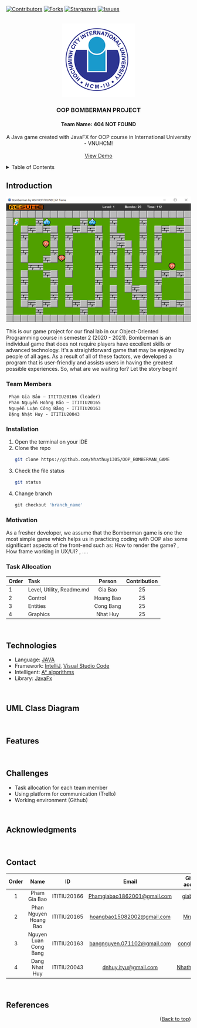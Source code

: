 <div id="top"></div>

[![Contributors][contributors-shield]][contributors-url]
[![Forks][forks-shield]][forks-url]
[![Stargazers][stars-shield]][stars-url]
[![Issues][issues-shield]][issues-url]


<!-- PROJECT LOGO -->
<br />
<div align="center">
  <a href="https://github.com/Nhathuy1305/OOP_BOMBERMAN_GAME.git">
    <img src="res/images/ttsalpha4.0@0.5x.png" alt="Logo" width="200" height="200">
  </a>

  <h3 align="center">OOP BOMBERMAN PROJECT</h3>
  <h4 align="center">Team Name: 404 NOT FOUND</h4>	

  <p align="center">
    A Java game created with JavaFX for OOP course in International University - VNUHCM!
    <br />
    <br />
    <a href="https://github.com/Nhathuy1305/OOP_BOMBERMAN_GAME.git">View Demo</a>
  </p>
</div>



<!-- TABLE OF CONTENTS -->
<details>
  <summary>Table of Contents</summary>
  <ol>
    <li>
      <a href="#introduction">Introduction</a>
      <ul>
        <li><a href="#team-members">Team Members</a></li>
	<li><a href="#installation">Installation</a></li>
	<li><a href="#motivation">Motivation</a></li>
	<li><a href="#task-allocation">Task Allocation</a></li>      
      </ul>
    </li>
    <li><a href="#technologies">Technologies</a></li>
    <li><a href="#uml-class-diagram">UML Class Diagram</a></li>
    <li><a href="#features">Features</a></li>
    <li><a href="#challenges">Challenges</a></li>
    <li><a href="#acknowledgments">Acknowledgments</a></li>
    <li><a href="#contact">Contact</a></li>
    <li><a href="#references">References</a></li>
  </ol>
</details>



<!-- ABOUT THE PROJECT -->
## Introduction

![Game Screen Shot](screenshots/Level1.png)

This is our game project for our final lab in our Object-Oriented Programming course in semester 2 (2020 - 2021). Bomberman is an individual game that does not require players have excellent skills or advanced technology. It's a straightforward game that may be enjoyed by people of all ages. As a result of all of these factors, we developed a program that is user-friendly and assists users in having the greatest possible experiences. So, what are we waiting for? Let the story begin!

### Team Members
```
 Phạm Gia Bảo – ITITIU20166 (leader)
 Phan Nguyễn Hoàng Bảo – ITITIU20165
 Nguyễn Luận Công Bằng - ITITIU20163
 Đặng Nhật Huy - ITITIU20043
```

### Installation

1. Open the terminal on your IDE
2. Clone the repo
   ```sh
   git clone https://github.com/Nhathuy1305/OOP_BOMBERMAN_GAME
   ```
3. Check the file status
   ```sh
   git status
   ```
4. Change branch 
   ```js
   git checkout 'branch_name'
   ```

### Motivation

As a fresher developer, we assume that the Bomberman game is one the most simple game which helps us in practicing coding with OOP also some significant aspects of the front-end such as: How to render the game? , How frame working in UX/UI? , ….

### Task Allocation

|Order| Task      | Person |Contribution|
|:---|   :-------------------------------------------------------| :--------: |:-----:|
| 1  | Level, Utility, Readme.md      | Gia Bao      |25|
| 2  | Control| Hoang Bao    |25|
|3| Entities | Cong Bang|   25  |
|4| Graphics | Nhat Huy     |  25  |  

<br />

## Technologies
- Language:  [JAVA](https://www.java.com/en/)
- Framework:  [IntelliJ](https://www.jetbrains.com/idea/), [Visual Studio Code](https://code.visualstudio.com)
- Intelligent:  [A* algorithms](https://www.geeksforgeeks.org/a-search-algorithm/)
- Library:  [JavaFx](https://openjfx.io)

<br />

## UML Class Diagram

<br />

## Features

<br />

<!-- CHALLENGES -->
## Challenges
- Task allocation for each team member
- Using platform for communication (Trello)  
- Working environment (Github)

<br />
	
## Acknowledgments

<br />

<!-- CONTACT -->
## Contact

|Order    | Name      | ID  |              Email               | Github account       |    Facebook            | 
| :------------: |   :---:       | :--------: |:--------------------------------:|:---------------------------:| :----------------:|
|1| Pham Gia Bao           | ITITIU20166  |  Phamgiabao1862001@gmail.com     |   [giabao18](https://github.com/giabao18)                      |  [Gia Bảo](https://www.facebook.com/profile.php?id=100007374601572) |
|2| Phan Nguyen Hoang Bao  | ITITIU20165  | hoangbao15082002@gmail.com       | [Mr@JEY](https://github.com/PhanNguyenHoangBao-ITITIU20165)                           |  [Hoàng Bảo](https://www.facebook.com/kuma.jeyruei)|
|3| Nguyen Luan Cong Bang  | ITITIU20163  | bangnguyen.071102@gmail.com      |   [congbangitiu](https://github.com/congbangitiu)                  | [Công Bằng](https://www.facebook.com/congbang.nguyenluan)|
|4| Dang Nhat Huy          | ITITIU20043  | dnhuy.ityu@gmail.com             |    [Nhathuy1305](https://github.com/Nhathuy1305)                        | [Nhật Huy](https://www.facebook.com/nhhuy.135/)|

<br />

## References



<p align="right">(<a href="#top">Back to top</a>)</p>



<!-- MARKDOWN LINKS & IMAGES -->
<!-- https://www.markdownguide.org/basic-syntax/#reference-style-links -->
[contributors-shield]: https://img.shields.io/github/contributors/Nhathuy1305/OOP_BOMBERMAN_GAME.svg?style=for-the-badge
[contributors-url]: https://github.com/Nhathuy1305/OOP_BOMBERMAN_GAME/graphs/contributors
[forks-shield]: https://img.shields.io/github/forks/Nhathuy1305/OOP_BOMBERMAN_GAME.svg?style=for-the-badge
[forks-url]: https://github.com/Nhathuy1305/OOP_BOMBERMAN_GAME/network/members
[stars-shield]: https://img.shields.io/github/stars/Nhathuy1305/OOP_BOMBERMAN_GAME.svg?style=for-the-badge
[stars-url]: https://github.com/Nhathuy1305/OOP_BOMBERMAN_GAME/stargazers
[issues-shield]: https://img.shields.io/github/issues/Nhathuy1305/OOP_BOMBERMAN_GAME.svg?style=for-the-badge
[issues-url]: https://github.com//Nhathuy1305/OOP_BOMBERMAN_GAME/issues
[product-screenshot]: images/screenshot.png
